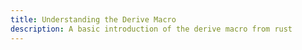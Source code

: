 ```yaml
---
title: Understanding the Derive Macro
description: A basic introduction of the derive macro from rust
---
```

